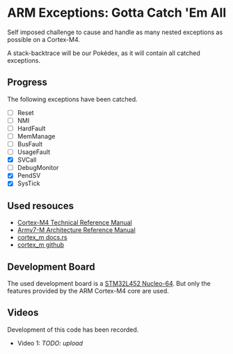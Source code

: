 # ARM Exceptions: Gotta Catch 'Em All

Self imposed challenge to cause and handle as many nested exceptions as possible on a Cortex-M4.

A stack-backtrace will be our Pokédex, as it will contain all catched exceptions.

## Progress
The following exceptions have been catched.
- [ ] Reset
- [ ] NMI
- [ ] HardFault
- [ ] MemManage
- [ ] BusFault
- [ ] UsageFault
- [x] SVCall
- [ ] DebugMonitor
- [x] PendSV
- [x] SysTick

## Used resouces
- [Cortex-M4 Technical Reference Manual](https://documentation-service.arm.com/static/5f19da2a20b7cf4bc524d99a)
- [Armv7-M Architecture Reference Manual](https://documentation-service.arm.com/static/5f8fef3af86e16515cdbf816)
- [cortex_m docs.rs](https://docs.rs/cortex-m/latest/cortex_m/index.html)
- [cortex_m github](https://github.com/rust-embedded/cortex-m)

## Development Board
The used development board is a [STM32L452 Nucleo-64](https://www.st.com/en/evaluation-tools/nucleo-l452re.html). But only the features provided by the ARM Cortex-M4 core are used.

## Videos
Development of this code has been recorded.
- Video 1: *TODO: upload*
